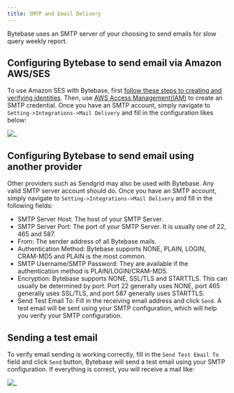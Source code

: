 ```yaml
---
title: SMTP and Email Delivery
---
```


Bytebase uses an SMTP server of your choosing to send emails for slow query weekly report.

## Configuring Bytebase to send email via Amazon AWS/SES

To use Amazon SES with Bytebase, first [follow these steps to creating and verifying identities](https://docs.aws.amazon.com/ses/latest/dg/creating-identities.html). Then, use [AWS Access Management(IAM)](https://aws.amazon.com/iam/) to create an SMTP credential.
Once you have an SMTP account, simply navigate to `Setting->Integrations->Mail Delivery` and fill in the configuration likes below:

![_](/content/docs/administration/mail-delivery/aws-mail-delivery-example.webp)

## Configuring Bytebase to send email using another provider

Other providers such as Sendgrid may also be used with Bytebase. Any valid SMTP server account should do. Once you have an SMTP account, simply navigate to `Setting->Integrations->Mail Delivery` and fill in the following fields:

- SMTP Server Host: The host of your SMTP Server.
- SMTP Server Port: The port of your SMTP Server. It is usually one of 22, 465 and 587.
- From: The sender address of all Bytebase mails.
- Authentication Method: Bytebase supports NONE, PLAIN, LOGIN, CRAM-MD5 and PLAIN is the most common.
- SMTP Username/SMTP Password: They are available if the authentication method is PLAIN/LOGIN/CRAM-MD5.
- Encryption: Bytebase supports NONE, SSL/TLS and STARTTLS. This can usually be determined by port. Port 22 generally uses NONE, port 465 generally uses SSL/TLS, and port 587 generally uses STARTTLS.
- Send Test Email To: Fill in the receiving email address and click `Send`. A test email will be sent using your SMTP configuration, which will help you verify your SMTP configuration.

## Sending a test email

To verify email sending is working correctly, fill in the `Send Test Email To` field and click `Send` button, Bytebase will send a test email using your SMTP configuration. If everything is correct, you will receive a mail like:

![_](/content/docs/administration/mail-delivery/test-mail-example.webp)
